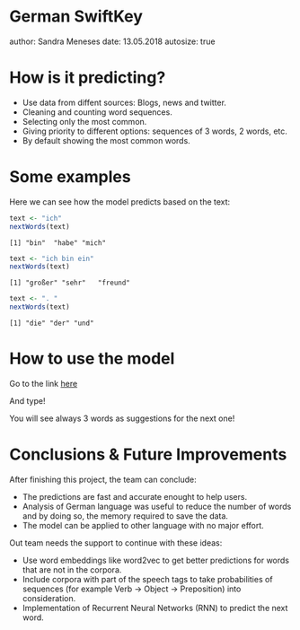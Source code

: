 German SwiftKey
========================================================
author: Sandra Meneses
date: 13.05.2018
autosize: true


How is it predicting?
========================================================

- Use data from diffent sources: Blogs, news and twitter.
- Cleaning and counting word sequences.
- Selecting only the most common.
- Giving priority to different options: sequences of 3 words, 2 words, etc.
- By default showing the most common words.

Some examples
========================================================

Here we can see how the model predicts based on the text:


```r
text <- "ich"
nextWords(text)
```

```
[1] "bin"  "habe" "mich"
```

```r
text <- "ich bin ein"
nextWords(text)
```

```
[1] "großer" "sehr"   "freund"
```

```r
text <- ". "
nextWords(text)
```

```
[1] "die" "der" "und"
```

How to use the model
========================================================

Go to the link [here]()

And type!

You will see always 3 words as suggestions for the next one!


Conclusions & Future Improvements
========================================================

After finishing this project, the team can conclude:

- The predictions are fast and accurate enought to help users.
- Analysis of German language was useful to reduce the number of words and by doing so, the memory required to save the data.
- The model can be applied to other language with no major effort.

Out team needs the support to continue with these ideas:

- Use word embeddings like word2vec to get better predictions for words that are not in the corpora.
- Include corpora with part of the speech tags to take probabilities of sequences (for example Verb -> Object -> Preposition) into consideration.
- Implementation of Recurrent Neural Networks (RNN) to predict the next word.
